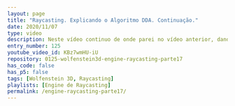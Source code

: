 ```yaml
---
layout: page
title: "Raycasting. Explicando o Algoritmo DDA. Continuação."
date: 2020/11/07
type: video
description: Neste vídeo continuo de onde parei no vídeo anterior, dando mais exemplos e explicando mais alguns detalhes do algoritmo DDA.
entry_number: 125
youtube_video_id: KBz7wmHU-iU
repository: 0125-wolfenstein3d-engine-raycasting-parte17
has_code: false
has_p5: false
tags: [Wolfenstein 3D, Raycasting]
playlists: [Engine de Raycasting]
permalink: /engine-raycasting-parte17/
---
```

